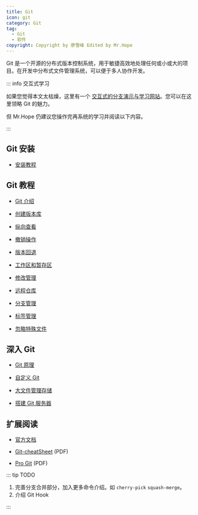 ```yaml
---
title: Git
icon: git
category: Git
tag:
  - Git
  - 软件
copyright: Copyright by 廖雪峰 Edited by Mr.Hope
---
```


<Catalog   />

Git 是一个开源的分布式版本控制系统，用于敏捷高效地处理任何或小或大的项目。在开发中分布式文件管理系统，可以便于多人协作开发。

::: info 交互式学习

如果您觉得本文太枯燥，这里有一个 [交互式的分支演示与学习网站](http://learngitbranching.js.org/)。您可以在这里领略 Git 的魅力。

但 Mr.Hope 仍建议您操作完再系统的学习并阅读以下内容。

:::

<!-- more -->

## Git 安装

- [安装教程](install.md)

## Git 教程

- [Git 介绍](intro.md)

- [创建版本库](create-repo.md)

- [纵向查看](status.md)

- [撤销操作](recall.md)

- [版本回退](reset.md)

- [工作区和暂存区](working-directory.md)

- [修改管理](change.md)

- [远程仓库](remote.md)

- [分支管理](branch.md)

- [标签管理](tag.md)

- [忽略特殊文件](ignore.md)

## 深入 Git

- [Git 原理](working.md)

- [自定义 Git](custom.md)

- [大文件管理存储](gitLFS.md)

- [搭建 Git 服务器](server.md)

## 扩展阅读

- [官方文档](https://git-scm.com/doc)

- [Git-cheatSheet](https://mrhope.site/file/git/gitCheatSheet.pdf) (PDF)

- [Pro Git](https://mrhope.site/file/git/progit_v2.1.45.pdf) (PDF)

::: tip TODO

1. 完善分支合并部分，加入更多命令介绍。如 `cherry-pick` `squash-merge`。
1. 介绍 Git Hook

:::

